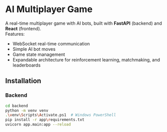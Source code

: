 # AI Multiplayer Game

A real-time multiplayer game with AI bots, built with **FastAPI** (backend) and **React** (frontend).  
Features:
- WebSocket real-time communication
- Simple AI bot moves
- Game state management
- Expandable architecture for reinforcement learning, matchmaking, and leaderboards

## Installation

### Backend
```bash
cd backend
python -m venv venv
.\venv\Scripts\Activate.ps1  # Windows PowerShell
pip install -r app\requirements.txt
uvicorn app.main:app --reload
